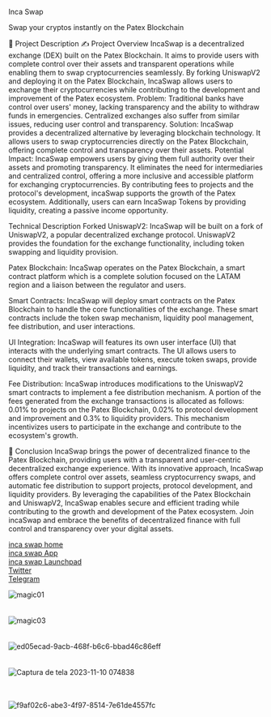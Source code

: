 Inca Swap

Swap your cryptos instantly on the Patex Blockchain

📝 Project Description
✍ Project Overview
IncaSwap is a decentralized exchange (DEX) built on the Patex Blockchain. It aims to provide users with complete control over their assets and transparent operations while enabling them to swap cryptocurrencies seamlessly. By forking UniswapV2 and deploying it on the Patex Blockchain, IncaSwap allows users to exchange their cryptocurrencies while contributing to the development and improvement of the Patex ecosystem.
Problem: Traditional banks have control over users' money, lacking transparency and the ability to withdraw funds in emergencies. Centralized exchanges also suffer from similar issues, reducing user control and transparency.
Solution: IncaSwap provides a decentralized alternative by leveraging blockchain technology. It allows users to swap cryptocurrencies directly on the Patex Blockchain, offering complete control and transparency over their assets.
Potential Impact:
IncaSwap empowers users by giving them full authority over their assets and promoting transparency. It eliminates the need for intermediaries and centralized control, offering a more inclusive and accessible platform for exchanging cryptocurrencies. By contributing fees to projects and the protocol's development, incaSwap supports the growth of the Patex ecosystem.
Additionally, users can earn IncaSwap  Tokens by providing liquidity, creating a passive income opportunity.

Technical Description
Forked UniswapV2: IncaSwap will be built on a fork of UniswapV2, a popular decentralized exchange protocol. UniswapV2 provides the foundation for the exchange functionality, including token swapping and liquidity provision.

Patex Blockchain: IncaSwap operates on the Patex Blockchain, a smart contract platform which is a complete solution focused on the LATAM region and a liaison between the regulator and users.

Smart Contracts: IncaSwap will deploy smart contracts on the Patex Blockchain to handle the core functionalities of the exchange. These smart contracts include the token swap mechanism, liquidity pool management, fee distribution, and user interactions.

UI Integration: IncaSwap will features its own user interface (UI) that interacts with the underlying smart contracts. The UI allows users to connect their wallets, view available tokens, execute token swaps, provide liquidity, and track their transactions and earnings.

Fee Distribution: IncaSwap introduces modifications to the UniswapV2 smart contracts to implement a fee distribution mechanism. A portion of the fees generated from the exchange transactions is allocated as follows: 0.01% to projects on the Patex Blockchain, 0.02% to protocol development and improvement and 0.3% to liquidity providers. This mechanism incentivizes users to participate in the exchange and contribute to the ecosystem's growth.

🌟 Conclusion
IncaSwap brings the power of decentralized finance to the Patex Blockchain, providing users with a transparent and user-centric decentralized exchange experience. With its innovative approach, IncaSwap offers complete control over assets, seamless cryptocurrency swaps, and automatic fee distribution to support projects, protocol development, and liquidity providers. By leveraging the capabilities of the Patex Blockchain and UniswapV2, IncaSwap enables secure and efficient trading while contributing to the growth and development of the Patex ecosystem. Join incaSwap and embrace the benefits of decentralized finance with full control and transparency over your digital assets.


[inca swap home ](https://www.incaswap.com/)<br>
[inca swap App ](https://www.app.incaswap.com/)<br>
[inca swap Launchpad](https://launchpad.incaswap.com/)<br>
[Twitter](https://twitter.com/Inca_Swap)<br>
[Telegram](https://t.me/incaswap)<br>





![magic01](https://github.com/incaswap/Incaswap/assets/139991653/b21a77c3-6cbb-4e3b-b125-71585b350414)<br><br><br>
![magic03](https://github.com/incaswap/Incaswap/assets/139991653/1ff21b9d-c5a3-4593-bd16-42a5d4f2764b)<br><br><br>
![ed05ecad-9acb-468f-b6c6-bbad46c86eff](https://github.com/incaswap/Incaswap/assets/139991653/fdfbb8af-1d4f-464b-aa78-01de872d616d)<br><br><br>
![Captura de tela 2023-11-10 074838](https://github.com/incaswap/Incaswap/assets/139991653/a0496e2b-7a3f-4d99-8723-fc20aaa120f6)<br><br><br>


![f9af02c6-abe3-4f97-8514-7e61de4557fc](https://github.com/incaswap/Incaswap/assets/139991653/1f514a77-5b4c-4011-a193-58196f04e529)
